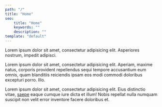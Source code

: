```yaml
---
path: "/"
title: "Home"
seo:
    title: "Home"
    keywords: ""
    description: ""
template: "default"
---
```


Lorem ipsum dolor sit amet, consectetur adipisicing elit. Asperiores nostrum, impedit adipisci.

Lorem ipsum dolor sit amet, consectetur adipisicing elit. Aperiam, maxime natus, corporis provident repellendus sequi tempore accusantium eum omnis, quam blanditiis reiciendis ipsam eos modi commodi doloribus excepturi porro. Illo.

Lorem ipsum dolor sit amet, consectetur adipisicing elit. Eius distinctio vitae, [saepe](http://example.net/) eaque cumque iure dicta et illum! Nobis repellat nulla numquam suscipit non velit error inventore facere doloribus et.